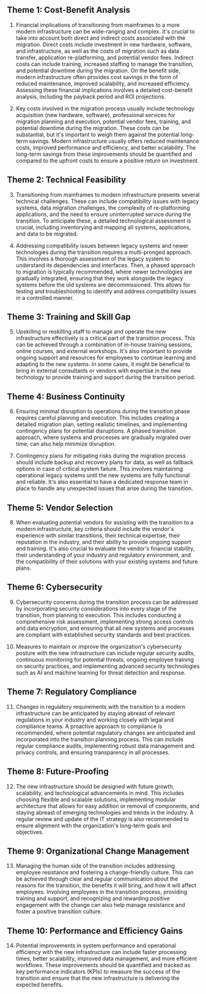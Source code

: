 ## Theme 1: Cost-Benefit Analysis

1. Financial implications of transitioning from mainframes to a more modern infrastructure can be wide-ranging and complex. It's crucial to take into account both direct and indirect costs associated with the migration. Direct costs include investment in new hardware, software, and infrastructure, as well as the costs of migration such as data transfer, application re-platforming, and potential vendor fees. Indirect costs can include training, increased staffing to manage the transition, and potential downtime during the migration. On the benefit side, modern infrastructure often provides cost savings in the form of reduced maintenance, improved scalability, and increased efficiency. Assessing these financial implications involves a detailed cost-benefit analysis, including the payback period and ROI projections.

2. Key costs involved in the migration process usually include technology acquisition (new hardware, software), professional services for migration planning and execution, potential vendor fees, training, and potential downtime during the migration. These costs can be substantial, but it's important to weigh them against the potential long-term savings. Modern infrastructure usually offers reduced maintenance costs, improved performance and efficiency, and better scalability. The long-term savings from these improvements should be quantified and compared to the upfront costs to ensure a positive return on investment.

## Theme 2: Technical Feasibility

3. Transitioning from mainframes to modern infrastructure presents several technical challenges. These can include compatibility issues with legacy systems, data migration challenges, the complexity of re-platforming applications, and the need to ensure uninterrupted service during the transition. To anticipate these, a detailed technological assessment is crucial, including inventorying and mapping all systems, applications, and data to be migrated.

4. Addressing compatibility issues between legacy systems and newer technologies during the transition requires a multi-pronged approach. This involves a thorough assessment of the legacy system to understand its dependencies and interfaces. Then, a phased approach to migration is typically recommended, where newer technologies are gradually integrated, ensuring that they work alongside the legacy systems before the old systems are decommissioned. This allows for testing and troubleshooting to identify and address compatibility issues in a controlled manner.

## Theme 3: Training and Skill Gap

5. Upskilling or reskilling staff to manage and operate the new infrastructure effectively is a critical part of the transition process. This can be achieved through a combination of in-house training sessions, online courses, and external workshops. It's also important to provide ongoing support and resources for employees to continue learning and adapting to the new systems. In some cases, it might be beneficial to bring in external consultants or vendors with expertise in the new technology to provide training and support during the transition period.

## Theme 4: Business Continuity

6. Ensuring minimal disruption to operations during the transition phase requires careful planning and execution. This includes creating a detailed migration plan, setting realistic timelines, and implementing contingency plans for potential disruptions. A phased transition approach, where systems and processes are gradually migrated over time, can also help minimize disruption.

7. Contingency plans for mitigating risks during the migration process should include backup and recovery plans for data, as well as fallback options in case of critical system failure. This involves maintaining operational legacy systems until the new systems are fully functional and reliable. It's also essential to have a dedicated response team in place to handle any unexpected issues that arise during the transition.

## Theme 5: Vendor Selection

8. When evaluating potential vendors for assisting with the transition to a modern infrastructure, key criteria should include the vendor's experience with similar transitions, their technical expertise, their reputation in the industry, and their ability to provide ongoing support and training. It's also crucial to evaluate the vendor's financial stability, their understanding of your industry and regulatory environment, and the compatibility of their solutions with your existing systems and future plans.

## Theme 6: Cybersecurity

9. Cybersecurity concerns during the transition process can be addressed by incorporating security considerations into every stage of the transition, from planning to execution. This includes conducting a comprehensive risk assessment, implementing strong access controls and data encryption, and ensuring that all new systems and processes are compliant with established security standards and best practices.

10. Measures to maintain or improve the organization's cybersecurity posture with the new infrastructure can include regular security audits, continuous monitoring for potential threats, ongoing employee training on security practices, and implementing advanced security technologies such as AI and machine learning for threat detection and response.

## Theme 7: Regulatory Compliance

11. Changes in regulatory requirements with the transition to a modern infrastructure can be anticipated by staying abreast of relevant regulations in your industry and working closely with legal and compliance teams. A proactive approach to compliance is recommended, where potential regulatory changes are anticipated and incorporated into the transition planning process. This can include regular compliance audits, implementing robust data management and privacy controls, and ensuring transparency in all processes.

## Theme 8: Future-Proofing

12. The new infrastructure should be designed with future growth, scalability, and technological advancements in mind. This includes choosing flexible and scalable solutions, implementing modular architecture that allows for easy addition or removal of components, and staying abreast of emerging technologies and trends in the industry. A regular review and update of the IT strategy is also recommended to ensure alignment with the organization's long-term goals and objectives.

## Theme 9: Organizational Change Management

13. Managing the human side of the transition includes addressing employee resistance and fostering a change-friendly culture. This can be achieved through clear and regular communication about the reasons for the transition, the benefits it will bring, and how it will affect employees. Involving employees in the transition process, providing training and support, and recognizing and rewarding positive engagement with the change can also help manage resistance and foster a positive transition culture.

## Theme 10: Performance and Efficiency Gains

14. Potential improvements in system performance and operational efficiency with the new infrastructure can include faster processing times, better scalability, improved data management, and more efficient workflows. These improvements should be quantified and tracked as key performance indicators (KPIs) to measure the success of the transition and ensure that the new infrastructure is delivering the expected benefits.